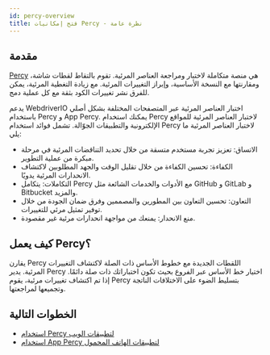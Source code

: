 ```yaml
---
id: percy-overview
title: فتح إمكانيات Percy - نظرة عامة 
---
```


## مقدمة

[Percy](https://percy.io/?utm_source=webdriverio&utm_medium=partnered&utm_campaign=documentation) هي منصة متكاملة لاختبار ومراجعة العناصر المرئية. تقوم بالتقاط لقطات شاشة، ومقارنتها مع النسخة الأساسية، وإبراز التغييرات المرئية. مع زيادة التغطية المرئية، يمكن للفرق نشر تغييرات الكود بثقة مع كل عملية دمج.

يدعم WebdriverIO اختبار العناصر المرئية عبر المتصفحات المختلفة بشكل أصلي باستخدام Percy و App Percy. يمكنك استخدام Percy لاختبار العناصر المرئية للمواقع الإلكترونية والتطبيقات الجوّالة.
تشمل فوائد استخدام Percy لاختبار العناصر المرئية ما يلي:

- الاتساق: تعزيز تجربة مستخدم متسقة من خلال تحديد التناقضات المرئية في مرحلة مبكرة من عملية التطوير.
- الكفاءة: تحسين الكفاءة من خلال تقليل الوقت والجهد المطلوبين لاكتشاف الانحدارات المرئية يدويًا.
- التكاملات: يتكامل Percy مع الأدوات والخدمات الشائعة مثل GitHub و GitLab و Bitbucket والمزيد.
- التعاون: تحسين التعاون بين المطورين والمصممين وفرق ضمان الجودة من خلال توفير تمثيل مرئي للتغييرات.
- منع الانحدار: يمنعك من مواجهة انحدارات مرئية غير مقصودة.

## كيف يعمل Percy؟

يقارن Percy اللقطات الجديدة مع خطوط الأساس ذات الصلة لاكتشاف التغييرات المرئية. يدير Percy اختيار خط الأساس عبر الفروع بحيث تكون اختباراتك ذات صلة دائمًا. إذا تم اكتشاف تغييرات مرئية، يقوم Percy بتسليط الضوء على الاختلافات الناتجة وتجميعها لمراجعتها.

## الخطوات التالية

- [استخدام Percy لتطبيقات الويب](https://webdriver.io/docs/visual-testing/integrate-with-percy)
- [استخدام App Percy لتطبيقات الهاتف المحمول](https://webdriver.io/docs/visual-testing/integrate-with-app-percy)